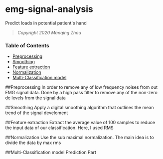 # emg-signal-analysis
Predict loads in potential patient's hand
> *Copyright 2020 Manqing Zhou*

### Table of Contents

- [Preprocessing](#preprocessing)
- [Smoothing](#smoothing)
- [Feature extraction](#feature-extraction)
- [Normalization](#normalization)
- [Multi-Classification model](#multi-classification-model)

##Preprocessing
In order to remove any of low frequency noises from out EMG signal data. Done by a high pass filter to remove any of the non-zero dc levels from the signal data

##Smoothing
Apply a digital smoothing algorithm that outlines the mean trend of the signal develoment

##Feature extraction
Extract the average value of 100 samples to reduce the input data of our classification. Here, I used RMS

##Normalization
Use the sub maximal normalization. The main idea is to divide the data by max rms

##Multi-Classification model
Prediction Part



